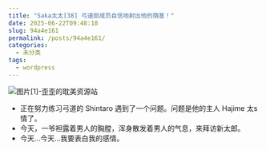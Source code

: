 ```yaml
---
title: "Saka太太[38] 弓道部成员自信地射出他的荫茎！"
date: 2025-06-22T09:48:18
slug: 94a4e161
permalink: /posts/94a4e161/
categories:
  - 未分类
tags:
  - wordpress
---
```


![图片[1]-歪歪的耽美资源站](/images/wp/94a4e161-b2004660.jpg)

*   正在努力练习弓道的 Shintaro 遇到了一个问题。问题是他的主人 Hajime 太s情了。
*   今天，一爷袒露着男人的胸膛，浑身散发着男人的气息，来拜访新太郎。
*   今天…今天…我要表白我的感情。
